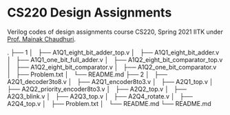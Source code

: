 # CS220 Design Assignments
Verilog codes of design assignments course CS220, Spring 2021 IITK under [Prof. Mainak Chaudhuri](https://www.cse.iitk.ac.in/users/mainakc/2021Spring/lectures220.html/).

.
├── 1
│   ├── A1Q1_eight_bit_adder_top.v
│   ├── A1Q1_eight_bit_adder.v
│   ├── A1Q1_one_bit_full_adder.v
│   ├── A1Q2_eight_bit_comparator_top.v
│   ├── A1Q2_eight_bit_comparator.v
│   ├── A1Q2_one_bit_comparator.v
│   ├── Problem.txt
│   └── README.md
├── 2
│   ├── A2Q1_decoder3to8.v
│   ├── A2Q1_encoder8to3.v
│   ├── A2Q1_top.v
│   ├── A2Q2_priority_encoder8to3.v
│   ├── A2Q2_top.v
│   ├── A2Q3_blink.v
│   ├── A2Q3_top.v
│   ├── A2Q4_rotate.v
│   ├── A2Q4_top.v
│   ├── Problem.txt
│   └── README.md
└── README.md
